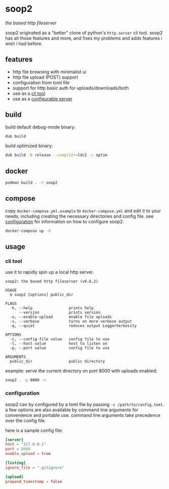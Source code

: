 # soop2
*the based http fileserver*

soop2 originated as a "better" clone of python's `http.server` cli tool. soop2 has all those features and more, and fixes my problems and adds features i wish i had before.

## features

+ http file browsing with minimalist ui
+ http file upload (POST) support
+ configuration from toml file
+ support for http basic auth for uploads/downloads/both
+ use as a [cli tool](#cli-tool)
+ use as a [configurable server](#configuration)

## build

build default debug-mode binary:
```sh
dub build
```

build optimized binary:
```sh
dub build -B release --compiler=ldc2 -c optim
```

## docker

```sh
podman build . -t soop2
```

## compose

copy `docker-compose.yml.example` to `docker-compose.yml` and edit it to your needs, including creating the necessary directories and config file. see [configuration](#configuration) for information on how to configure soop2.
```sh
docker-compose up -d
```

## usage

### cli tool

use it to rapidly spin up a local http server.
```
soop2: the based http fileserver (v0.6.2)

USAGE
  $ soop2 [options] public_dir

FLAGS
  -h, --help                prints help
      --version             prints version
  -u, --enable-upload       enable file uploads
  -v, --verbose             turns on more verbose output
  -q, --quiet               reduces output LoggerVerbosity

OPTIONS
  -c, --config-file value   config file to use
  -l, --host value          host to listen on
  -p, --port value          config file to use

ARGUMENTS
  public_dir                public directory
```

example: serve the current directory on port 8000 with uploads enabled:
```sh
soop2 . -p 8000 -u
```

### configuration

soop2 can by configured by a toml file by passing `-c /path/to/config.toml`. a few options are also available by command line arguments for convenience and portable use. command line arguments take precedence over the config file.

here is a sample config file:
```toml
[server]
host = "127.0.0.1"
port = 8888
enable_upload = true

[listing]
ignore_file = ".gitignore"

[upload]
prepend_timestamp = false
```
